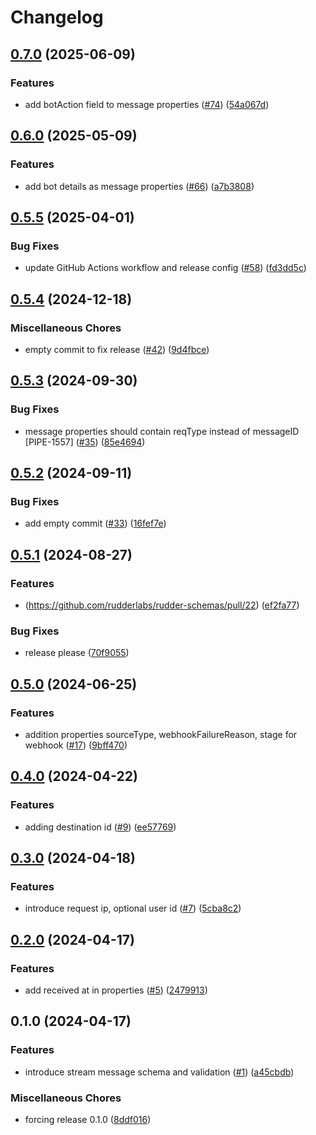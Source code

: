 # Changelog

## [0.7.0](https://github.com/rudderlabs/rudder-schemas/compare/v0.6.0...v0.7.0) (2025-06-09)


### Features

* add botAction field to message properties ([#74](https://github.com/rudderlabs/rudder-schemas/issues/74)) ([54a067d](https://github.com/rudderlabs/rudder-schemas/commit/54a067d1c5af9d5566b4b415635a9855257d7d93))

## [0.6.0](https://github.com/rudderlabs/rudder-schemas/compare/v0.5.5...v0.6.0) (2025-05-09)


### Features

* add bot details as message properties ([#66](https://github.com/rudderlabs/rudder-schemas/issues/66)) ([a7b3808](https://github.com/rudderlabs/rudder-schemas/commit/a7b3808f7cd6673f2375a3863da3e6a7ff1672a9))

## [0.5.5](https://github.com/rudderlabs/rudder-schemas/compare/v0.5.4...v0.5.5) (2025-04-01)


### Bug Fixes

* update GitHub Actions workflow and release config ([#58](https://github.com/rudderlabs/rudder-schemas/issues/58)) ([fd3dd5c](https://github.com/rudderlabs/rudder-schemas/commit/fd3dd5ca67de72d74a422c0bb4dad154ac910cb0))

## [0.5.4](https://github.com/rudderlabs/rudder-schemas/compare/v0.5.3...v0.5.4) (2024-12-18)


### Miscellaneous Chores

* empty commit to fix release ([#42](https://github.com/rudderlabs/rudder-schemas/issues/42)) ([9d4fbce](https://github.com/rudderlabs/rudder-schemas/commit/9d4fbceb0a12e1c42382bd9c39fb76c304ff056c))

## [0.5.3](https://github.com/rudderlabs/rudder-schemas/compare/v0.5.2...v0.5.3) (2024-09-30)


### Bug Fixes

* message properties should contain reqType instead of messageID [PIPE-1557] ([#35](https://github.com/rudderlabs/rudder-schemas/issues/35)) ([85e4694](https://github.com/rudderlabs/rudder-schemas/commit/85e4694e7bab733b1c1bf5bad1fbc0af375caf02))

## [0.5.2](https://github.com/rudderlabs/rudder-schemas/compare/v0.5.1...v0.5.2) (2024-09-11)


### Bug Fixes

* add empty commit ([#33](https://github.com/rudderlabs/rudder-schemas/issues/33)) ([16fef7e](https://github.com/rudderlabs/rudder-schemas/commit/16fef7e7d7e7aaac50c87ce02e6a59e24f68a253))

## [0.5.1](https://github.com/rudderlabs/rudder-schemas/compare/v0.5.0...v0.5.1) (2024-08-27)

### Features
* (https://github.com/rudderlabs/rudder-schemas/pull/22) ([ef2fa77](https://github.com/rudderlabs/rudder-schemas/commit/ef2fa777f70b020971e94a0275a0673ee72859e6))

### Bug Fixes

* release please ([70f9055](https://github.com/rudderlabs/rudder-schemas/commit/70f905512de8885d16c3deaa78e43dcebc257936))

## [0.5.0](https://github.com/rudderlabs/rudder-schemas/compare/v0.4.0...v0.5.0) (2024-06-25)


### Features

* addition properties sourceType, webhookFailureReason, stage for webhook ([#17](https://github.com/rudderlabs/rudder-schemas/issues/17)) ([9bff470](https://github.com/rudderlabs/rudder-schemas/commit/9bff4703d06a1b7c2a02abdb08ea9aeeb9afce67))

## [0.4.0](https://github.com/rudderlabs/rudder-schemas/compare/v0.3.0...v0.4.0) (2024-04-22)


### Features

* adding destination id ([#9](https://github.com/rudderlabs/rudder-schemas/issues/9)) ([ee57769](https://github.com/rudderlabs/rudder-schemas/commit/ee5776901487b123808416f9fc0c06eef5615a53))

## [0.3.0](https://github.com/rudderlabs/rudder-schemas/compare/v0.2.0...v0.3.0) (2024-04-18)


### Features

* introduce request ip, optional user id ([#7](https://github.com/rudderlabs/rudder-schemas/issues/7)) ([5cba8c2](https://github.com/rudderlabs/rudder-schemas/commit/5cba8c25928b6345ea5441607ecb5d641c501c86))

## [0.2.0](https://github.com/rudderlabs/rudder-schemas/compare/v0.1.0...v0.2.0) (2024-04-17)


### Features

* add received at in properties ([#5](https://github.com/rudderlabs/rudder-schemas/issues/5)) ([2479913](https://github.com/rudderlabs/rudder-schemas/commit/2479913eee5ea4350cf9f70b83eda47614535a32))

## 0.1.0 (2024-04-17)


### Features

* introduce stream message schema and validation ([#1](https://github.com/rudderlabs/rudder-schemas/issues/1)) ([a45cbdb](https://github.com/rudderlabs/rudder-schemas/commit/a45cbdb5acbaec4fba5ebc68c1ebb9c8fd19c711))


### Miscellaneous Chores

* forcing release 0.1.0 ([8ddf016](https://github.com/rudderlabs/rudder-schemas/commit/8ddf0162d8c7b3b7c1cffe07bb1d325f9920c3c5))
